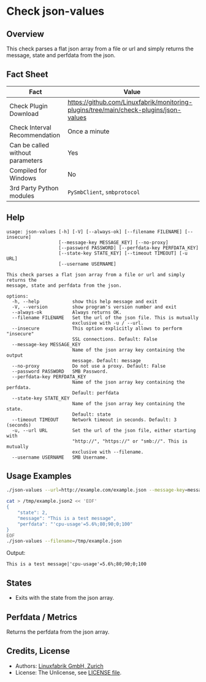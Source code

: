 # Check json-values

## Overview

This check parses a flat json array from a file or url and simply returns the message, state and perfdata from the json.


## Fact Sheet

| Fact | Value |
|----|----|
| Check Plugin Download                 | <https://github.com/Linuxfabrik/monitoring-plugins/tree/main/check-plugins/json-values> |
| Check Interval Recommendation         | Once a minute |
| Can be called without parameters      | Yes |
| Compiled for Windows                  | No |
| 3rd Party Python modules              | `PySmbClient`, `smbprotocol` |


## Help

```text
usage: json-values [-h] [-V] [--always-ok] [--filename FILENAME] [--insecure]
                   [--message-key MESSAGE_KEY] [--no-proxy]
                   [--password PASSWORD] [--perfdata-key PERFDATA_KEY]
                   [--state-key STATE_KEY] [--timeout TIMEOUT] [-u URL]
                   [--username USERNAME]

This check parses a flat json array from a file or url and simply returns the
message, state and perfdata from the json.

options:
  -h, --help            show this help message and exit
  -V, --version         show program's version number and exit
  --always-ok           Always returns OK.
  --filename FILENAME   Set the url of the json file. This is mutually
                        exclusive with -u / --url.
  --insecure            This option explicitly allows to perform "insecure"
                        SSL connections. Default: False
  --message-key MESSAGE_KEY
                        Name of the json array key containing the output
                        message. Default: message
  --no-proxy            Do not use a proxy. Default: False
  --password PASSWORD   SMB Password.
  --perfdata-key PERFDATA_KEY
                        Name of the json array key containing the perfdata.
                        Default: perfdata
  --state-key STATE_KEY
                        Name of the json array key containing the state.
                        Default: state
  --timeout TIMEOUT     Network timeout in seconds. Default: 3 (seconds)
  -u, --url URL         Set the url of the json file, either starting with
                        "http://", "https://" or "smb://". This is mutually
                        exclusive with --filename.
  --username USERNAME   SMB Username.
```


## Usage Examples

```bash
./json-values --url=http://example.com/example.json --message-key=message --state-key=state --perfdata-key=perfdata

cat > /tmp/example.json2 << 'EOF'
{
    "state": 2,
    "message": "This is a test message",
    "perfdata": "'cpu-usage'=5.6%;80;90;0;100"
}
EOF
./json-values --filename=/tmp/example.json
```

Output:

```text
This is a test message|'cpu-usage'=5.6%;80;90;0;100
```


## States

* Exits with the state from the json array.


## Perfdata / Metrics

Returns the perfdata from the json array.


## Credits, License

* Authors: [Linuxfabrik GmbH, Zurich](https://www.linuxfabrik.ch)
* License: The Unlicense, see [LICENSE file](https://unlicense.org/).
